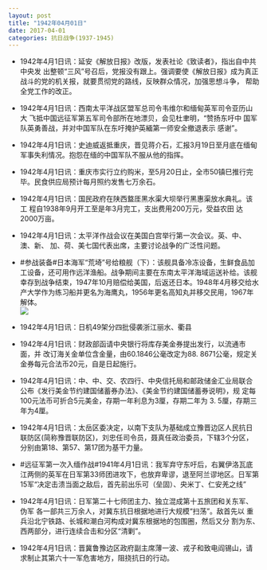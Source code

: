 ```yaml
---
layout: post
title: "1942年04月01日"
date: 2017-04-01
categories: 抗日战争(1937-1945)
---
```


<meta name="referrer" content="no-referrer" />

- 1942年4月1日讯：延安《解放日报》改版，发表社论《致读者》，指出自中共中央发 出整顿“三风”号召后，党报没有跟上。强调要使《解放日报》成为真正 战斗的党的机关报，就要贯彻党的路线，反映群众情况，加强思想斗争， 帮助全党工作的改正。 

- 1942年4月1日讯：西南太平洋战区盟军总司令韦维尔和缅甸英军司令亚历山大 飞抵中国远征军第五军司令部所在地漂贝，会见杜聿明，“赞扬东吁中 国军队英勇善战，并对中国军队在东吁掩护英緬第一师安全撤退表示 感谢”。 

- 1942年4月1日讯：史迪威返抵重庆，晋见蒋介石，汇报3月19日至月底在缅甸 军事失利情况。抱怨在缅的中国军队不服从他的指挥。 

- 1942年4月1日讯：重庆市实行立约购米，至5月20日止，全市50镇巳推行完 毕。民食供应局预计每月照约发售七万余石。 

- 1942年4月1日讯：国民政府在陕西盩厓黑水渠大坝举行黑惠渠放水典礼。该工 程自1938年9月开工至是年3月完工，支出费用200万元，受益农田 达2000万亩。 

- 1942年4月1日讯：太平洋作战会议在美国白宫举行第一次会议。英、中、澳、新、 加、荷、美七国代表出席，主要讨论战争的广泛性问题。 

- #参战装备#日本海军“荒埼”号给粮舰（下）：该舰具备冷冻设备，生鲜食品加工设备，还可用作远洋渔船。战争期间主要在东南太平洋海域运送补给。该舰幸存到战争结束，1947年10月赔偿给美国，后返还日本。1948年4月移交给水产大学作为练习船并更名为海鹰丸，1956年更名高知丸并移交民用，1967年解体。 <br/><img src="https://wx3.sinaimg.cn/large/aca367d8ly1fe74eq7ne6j216m0irjyu.jpg" />

- 1942年4月1日讯：日机49架分四批侵袭浙江丽水、衢县 

- 1942年4月1日讯：财政部函请中央银行将库存美金券提出发行，以流通市面，并 改订海关金单位含金量，由60.1846公毫改定为88. 8671公毫，规定关 金券每元合法币20元，自是日起施行。 

- 1942年4月1日讯：中、中、交、农四行、中央信托局和邮政储金汇业局联合 公布《发行美金节约建国储蓄券办法》、《美金节约建国储蓄券说明》，规 定每100元法币可折合5元美金，存期一年利息为3厘，存期二年为 3. 5厘，存期三年为4厘。 

- 1942年4月1日讯：太岳区委决定，以南下支队为基础成立豫晋边区人民抗日联防区(简称豫晋联防区)，刘忠任司令员，聂真任政治委员，下辖3个分区，分别由第18、第57、第17团为基干力量。 

- #远征军第一次入缅作战#1941年4月1日讯：我军弃守东吁后，右翼伊洛瓦底江两侧的英军在日军第33师团进攻下，也放弃卑谬，退至阿兰谬地区。日军第15军“决定击溃当面之敌后，首先前出乐可（垒固）、央米丁、仁安羌之线” 

- 1942年4月1日讯：日军第二十七师团主力、独立混成第十五旅团和关东军、伪军 各一部共三万余人，对冀东抗日根据地进行大规模“扫荡”。敌首先以 重兵沿北宁铁路、长城和潮白河构成对冀东根据地的包围圈，然后又分 割为东、西两部分，进行连续合击和分区“清剿”。 

- 1942年4月1日讯：晋冀鲁豫边区政府副主席薄一波、戎子和致电阎锡山，请求制止其第六十一军危害地方，阻挠抗日的行动。 

